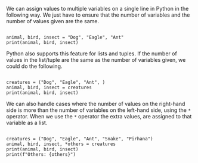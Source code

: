 We can assign values to multiple variables on a single line in Python in the following way. We just have to ensure that the number of variables and the number of values given are the same.

<codeblock language="python" type="lesson">
<code>
animal, bird, insect = "Dog", "Eagle", "Ant"
print(animal, bird, insect)
</code>
</codeblock>

Python also supports this feature for lists and tuples. If the number of values in the list/tuple are the same as the number of variables given, we could do the following.

<codeblock language="python" type="lesson">
<code>
creatures = ("Dog", "Eagle", "Ant", )
animal, bird, insect = creatures
print(animal, bird, insect)
</code>
</codeblock>

We can also handle cases where the number of values on the right-hand side is more than the number of variables on the left-hand side, using the `*` operator. When we use the `*` operator the extra values, are assigned to that variable as a list.

<codeblock language="python" type="lesson">
<code>
creatures = ("Dog", "Eagle", "Ant", "Snake", "Pirhana")
animal, bird, insect, *others = creatures
print(animal, bird, insect)
print(f"Others: {others}")
</code>
</codeblock>